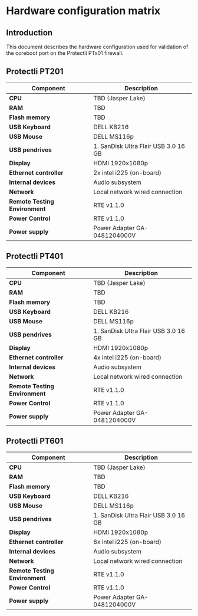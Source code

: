 # Hardware configuration matrix

## Introduction

This document describes the hardware configuration used for validation of the
coreboot port on the Protectli PTx01 firewall.

## Protectli PT201

| Component                      | Description                                 |
|--------------------------------|---------------------------------------------|
| **CPU**                        | TBD (Jasper Lake)                           |
| **RAM**                        | TBD   |
| **Flash memory**               | TBD                        |
| **USB Keyboard**               | DELL KB216                                  |
| **USB Mouse**                  | DELL MS116p                                 |
| **USB pendrives**              | 1. SanDisk Ultra  Flair USB 3.0 16 GB       |
| **Display**                    | HDMI 1920x1080p                             |
| **Ethernet controller**        | 2x intel i225 (on-board)                    |
| **Internal devices**           | Audio subsystem                             |
| **Network**                    | Local network wired connection              |
| **Remote Testing Environment** | RTE v1.1.0                                  |
| **Power Control**              | RTE v1.1.0                                  |
| **Power supply**               | Power Adapter GA-0481204000V                |

## Protectli PT401

| Component                      | Description                                 |
|--------------------------------|---------------------------------------------|
| **CPU**                        | TBD (Jasper Lake)                           |
| **RAM**                        | TBD   |
| **Flash memory**               | TBD                        |
| **USB Keyboard**               | DELL KB216                                  |
| **USB Mouse**                  | DELL MS116p                                 |
| **USB pendrives**              | 1. SanDisk Ultra  Flair USB 3.0 16 GB       |
| **Display**                    | HDMI 1920x1080p                             |
| **Ethernet controller**        | 4x intel i225 (on-board)                    |
| **Internal devices**           | Audio subsystem                             |
| **Network**                    | Local network wired connection              |
| **Remote Testing Environment** | RTE v1.1.0                                  |
| **Power Control**              | RTE v1.1.0                                  |
| **Power supply**               | Power Adapter GA-0481204000V                |

## Protectli PT601

| Component                      | Description                                 |
|--------------------------------|---------------------------------------------|
| **CPU**                        | TBD (Jasper Lake)                           |
| **RAM**                        | TBD                                         |
| **Flash memory**               | TBD                                         |
| **USB Keyboard**               | DELL KB216                                  |
| **USB Mouse**                  | DELL MS116p                                 |
| **USB pendrives**              | 1. SanDisk Ultra  Flair USB 3.0 16 GB       |
| **Display**                    | HDMI 1920x1080p                             |
| **Ethernet controller**        | 6x intel i225 (on-board)                    |
| **Internal devices**           | Audio subsystem                             |
| **Network**                    | Local network wired connection              |
| **Remote Testing Environment** | RTE v1.1.0                                  |
| **Power Control**              | RTE v1.1.0                                  |
| **Power supply**               | Power Adapter GA-0481204000V                |
